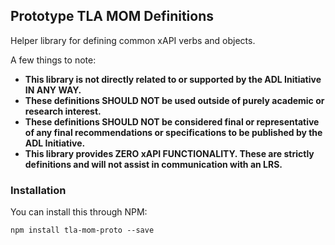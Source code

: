 ## Prototype TLA MOM Definitions
Helper library for defining common xAPI verbs and objects.

A few things to note:
- **This library is not directly related to or supported by the ADL Initiative IN ANY WAY.**
- **These definitions SHOULD NOT be used outside of purely academic or research interest.**
- **These definitions SHOULD NOT be considered final or representative of any final recommendations or specifications to be published by the ADL Initiative.**
- **This library provides ZERO xAPI FUNCTIONALITY.  These are strictly definitions and will not assist in communication with an LRS.**

### Installation
You can install this through NPM:
```
npm install tla-mom-proto --save
```